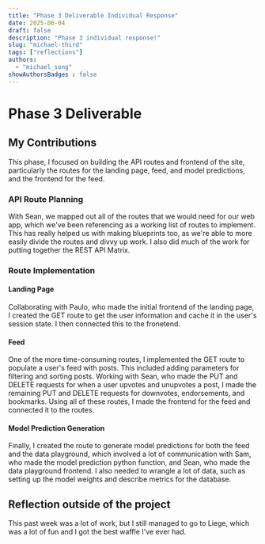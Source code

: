 ```yaml
---
title: "Phase 3 Deliverable Individual Response"
date: 2025-06-04
draft: false
description: "Phase 3 individual response!"
slug: "michael-third"
tags: ["reflections"]
authors:
  - "michael_song"
showAuthorsBadges : false
---
```


# Phase 3 Deliverable

## My Contributions
This phase, I focused on building the API routes and frontend of the site, particularly the routes for the landing page, feed, and model predictions, and the frontend for the feed.

### API Route Planning
With Sean, we mapped out all of the routes that we would need for our web app, which we've been referencing as a working list of routes to implement. This has really helped us with making blueprints too, as we're able to more easily divide the routes and divvy up work. I also did much of the work for putting together the REST API Matrix.

### Route Implementation

#### Landing Page
Collaborating with Paulo, who made the initial frontend of the landing page, I created the GET route to get the user information and cache it in the user's session state. I then connected this to the fronetend.

#### Feed
One of the more time-consuming routes, I implemented the GET route to populate a user's feed with posts. This included adding parameters for filtering and sorting posts. Working with Sean, who made the PUT and DELETE requests for when a user upvotes and unupvotes a post, I made the remaining PUT and DELETE requests for downvotes, endorsements, and bookmarks. Using all of these routes, I made the frontend for the feed and connected it to the routes.

#### Model Prediction Generation
Finally, I created the route to generate model predictions for both the feed and the data playground, which involved a lot of communication with Sam, who made the model prediction python function, and Sean, who made the data playground frontend. I also needed to wrangle a lot of data, such as setting up the model weights and describe metrics for the database.

## Reflection outside of the project
This past week was a lot of work, but I still managed to go to Liege, which was a lot of fun and I got the best waffle I've ever had.